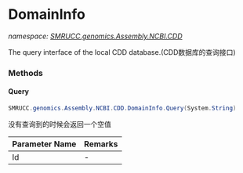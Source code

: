 ﻿# DomainInfo
_namespace: [SMRUCC.genomics.Assembly.NCBI.CDD](./index.md)_

The query interface of the local CDD database.(CDD数据库的查询接口)



### Methods

#### Query
```csharp
SMRUCC.genomics.Assembly.NCBI.CDD.DomainInfo.Query(System.String)
```
没有查询到的时候会返回一个空值

|Parameter Name|Remarks|
|--------------|-------|
|Id|-|




